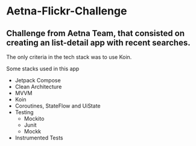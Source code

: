 # Aetna-Flickr-Challenge

## Challenge from Aetna Team, that consisted on creating an list-detail app with recent searches.

The only criteria in the tech stack was to use Koin.

Some stacks used in this app
- Jetpack Compose
- Clean Architecture
- MVVM
- Koin
- Coroutines, StateFlow and UiState
- Testing
  - Mockito
  - Junit
  - Mockk
- Instrumented Tests
